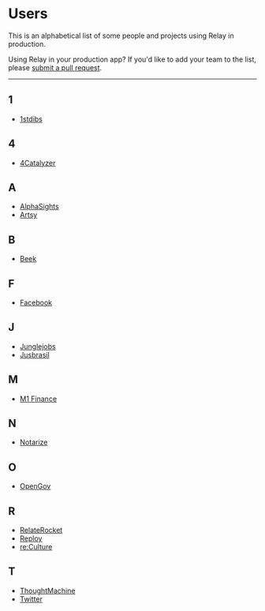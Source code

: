 # Users

This is an alphabetical list of some people and projects using Relay in production.

Using Relay in your production app? If you'd like to add your team to the list, please [submit a pull request](https://github.com/facebook/relay/pulls).

---
## 1
- [1stdibs](https://www.1stdibs.com/)

## 4

- [4Catalyzer](https://www.4catalyzer.com/)

## A

- [AlphaSights](https://engineering.alphasights.com/)
- [Artsy](https://artsy.github.io/series/react-native-at-artsy/)

## B

- [Beek](https://www.beek.io)

## F

- [Facebook](https://www.facebook.com/)

## J

- [Junglejobs](http://www.junglejobs.ru/)
- [Jusbrasil](http://jusbrasil.com.br/)

## M

- [M1 Finance](https://www.m1finance.com/)

## N

- [Notarize](http://www.notarize.com/)

## O

- [OpenGov](http://opengov.com/)

## R

- [RelateRocket](https://relaterocket.co/)
- [Reploy](https://reploy.io)
- [re:Culture](https://reculture.us)

## T

- [ThoughtMachine](https://thoughtmachine.net/)
- [Twitter](https://fabric.io/blog/building-fabric-mission-control-with-graphql-and-relay)
